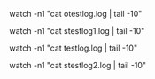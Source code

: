 watch -n1 "cat otestlog.log | tail -10"

watch -n1 "cat stestlog1.log | tail -10"

watch -n1 "cat testlog.log | tail -10"

watch -n1 "cat stestlog2.log | tail -10"
